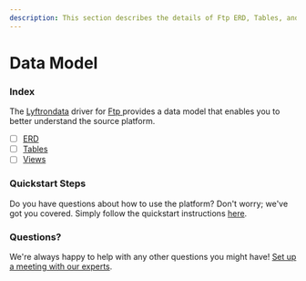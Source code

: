```yaml
---
description: This section describes the details of Ftp ERD, Tables, and Views.
---
```


# Data Model

### Index

The  [Lyftrondata](https://www.lyftrondata.com/) driver for [Ftp](https://www.lyftrondata.com/integration/ftp/)[ ](https://www.lyftrondata.com/integration/ftp/)provides a data model that enables you to better understand the source platform.

* [ ] [ERD](../../../business-analytics/ftp/data-model/erd.md)
* [ ] [Tables](../../../business-analytics/ftp/data-model/tables.md)
* [ ] [Views](../../../business-analytics/ftp/data-model/views.md)

### Quickstart Steps

Do you have questions about how to use the platform? Don't worry; we've got you covered. Simply follow the quickstart instructions [here](../../../../quickstart-steps.md).

### Questions? <a href="#questions" id="questions"></a>

We're always happy to help with any other questions you might have! [Set up a meeting with our experts](https://www.lyftrondata.com/book-a-meeting/).

